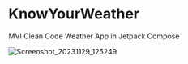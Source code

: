 # KnowYourWeather
MVI Clean Code Weather App in Jetpack Compose

![Screenshot_20231129_125249](https://github.com/SunnyJithin/KnowYourWeather/assets/39307777/f2d20aa4-99a2-481d-a4d6-027f3ee79c2d)
